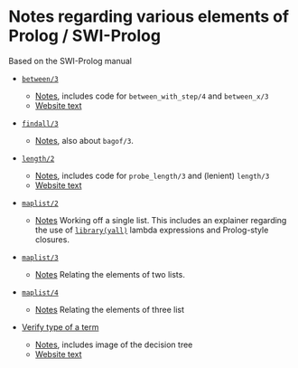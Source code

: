 # Notes regarding various elements of Prolog / SWI-Prolog

Based on the SWI-Prolog manual

- [`between/3`](https://eu.swi-prolog.org/pldoc/doc_for?object=between/3)
   - [Notes](about_between), includes code for `between_with_step/4` and `between_x/3` 
   - [Website text](about_between/webmanualtxt/between.txt)

- [`findall/3`](https://eu.swi-prolog.org/pldoc/doc_for?object=findall/3)
   - [Notes](about_findall), also about `bagof/3`.

- [`length/2`](https://eu.swi-prolog.org/pldoc/doc_for?object=length/2)
   - [Notes](about_length), includes code for `probe_length/3` and (lenient) `length/3`
   - [Website text](about_length/webmanualtxt/length.txt)

- [`maplist/2`](https://eu.swi-prolog.org/pldoc/doc_for?object=maplist/2)
   - [Notes](about_maplist/maplist_2_examples.md) Working off a single list. This includes
     an explainer regarding the use of [`library(yall)`](https://eu.swi-prolog.org/pldoc/man?section=yall) 
     lambda expressions and Prolog-style closures.

- [`maplist/3`](https://eu.swi-prolog.org/pldoc/doc_for?object=maplist/3)
   - [Notes](about_maplist/maplist_3_examples.md) Relating the elements of two lists.
   
- [`maplist/4`](https://eu.swi-prolog.org/pldoc/doc_for?object=maplist/4)
   - [Notes](about_maplist/maplist_4_examples.md) Relating the elements of three list
   
- [Verify type of a term](https://eu.swi-prolog.org/pldoc/man?section=typetest)
   - [Notes](about_swipl_data_types), includes image of the decision tree
   - [Website text](about_swipl_data_types/webmanualtxt/type_tree_in_ascii.txt)
   
